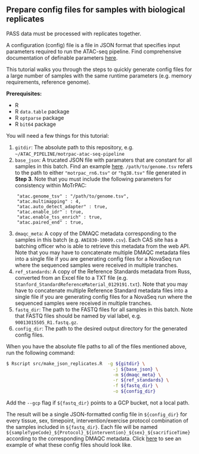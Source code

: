## Prepare config files for samples with biological replicates

PASS data must be processed with replicates together.

A configuration (config) file is a file in JSON format that specifies input parameters required to run the ATAC-seq pipeline. Find comprehensive documentation of definable parameters [here](https://github.com/ENCODE-DCC/atac-seq-pipeline/blob/master/docs/input.md).  

This tutorial walks you through the steps to quickly generate config files for a large number of samples with the same runtime parameters (e.g. memory requirements, reference genome).  

**Prerequisites:**
* R 
* R `data.table` package  
* R `optparse` package 
* R `bit64` package

You will need a few things for this tutorial:  
1. `gitdir`: The absolute path to this repository, e.g. `~/ATAC_PIPELINE/motrpac-atac-seq-pipeline` 
2. `base_json`: A trucated JSON file with paramaters that are constant for all samples in this batch. Find an example [here](../examples/base.json). `/path/to/genome.tsv` refers to the path to either `"motrpac_rn6.tsv"` or `"hg38.tsv"` file generated in **Step 3**. Note that you must include the following parameters for consistency within MoTrPAC:
```
    "atac.genome_tsv" : "/path/to/genome.tsv",
    "atac.multimapping" : 4,
    "atac.auto_detect_adapter" : true,
    "atac.enable_idr" : true,
    "atac.enable_tss_enrich" : true,
    "atac.paired_end" : true,
```
3. `dmaqc_meta`: A copy of the DMAQC metadata corresponding to the samples in this batch (e.g. `ANI830-10009.csv`). Each CAS site has a batching officer who is able to retrieve this metadata from the web API. Note that you may have to concatenate multiple DMAQC metadata files into a single file if you are generating config files for a NovaSeq run where the sequenced samples were received in multiple tranches.  
4. `ref_standards`: A copy of the Reference Standards metadata from Russ, converted from an Excel file to a TXT file (e.g. `Stanford_StandardReferenceMaterial_0129191.txt`). Note that you may have to concatenate multiple Reference Standard metadata files into a single file if you are generating config files for a NovaSeq run where the sequenced samples were received in multiple tranches.  
5. `fastq_dir`: The path to the FASTQ files for all samples in this batch. Note that FASTQ files should be named by vial label, e.g. `90013015505_R1.fastq.gz`.  
6. `config_dir`: The path to the desired output directory for the generated config files.  

When you have the absolute file paths to all of the files mentioned above, run the following command:
```bash
$ Rscript src/make_json_replicates.R  -g ${gitdir} \
                                        -j ${base_json} \
                                        -m ${dmaqc_meta} \
                                        -r ${ref_standards} \
                                        -f ${fastq_dir} \
                                        -o ${config_dir} 
```
Add the `--gcp` flag if `${fastq_dir}` points to a GCP bucket, not a local path. 

The result will be a single JSON-formatted config file in `${config_dir}` for every tissue, sex, timepoint, intervention/exercise protocol combination of the samples included in `${fastq_dir}`. Each file will be named `${sampleTypeCode}_${Protocol}_${intervention}_${sex}_${sacrificeTime}` according to the corresponding DMAQC metadata. Click [here](../examples/rat_with_replicates_example.json) to see an example of what these config files should look like.  
